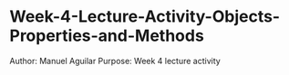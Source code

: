 # Week-4-Lecture-Activity-Objects-Properties-and-Methods
Author: Manuel Aguilar
Purpose: Week 4 lecture activity